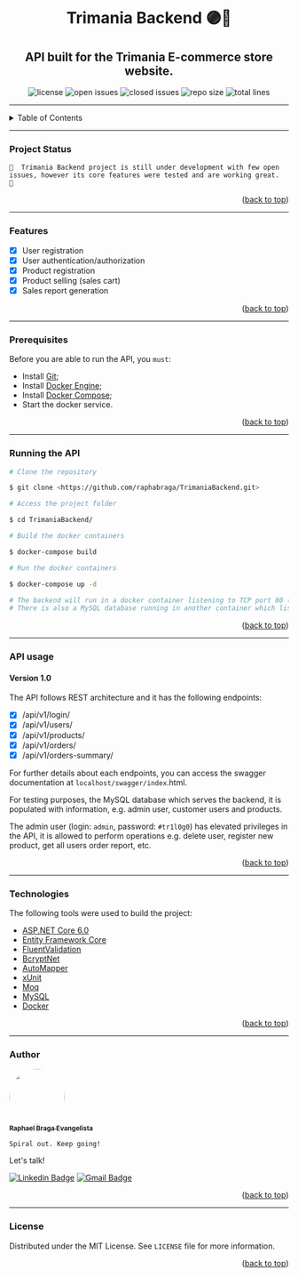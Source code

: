 <div id="top", align="center">

# Trimania Backend 🟣🛒

## API built for the Trimania E-commerce store website.

![license](https://img.shields.io/github/license/raphabraga/TrimaniaBackend?color=red)
![open issues](https://img.shields.io/github/issues/raphabraga/TrimaniaBackend?color=brightgreen)
![closed issues](https://img.shields.io/github/issues-closed/raphabraga/TrimaniaBackend)
![repo size](https://img.shields.io/github/repo-size/raphabraga/TrimaniaBackend)
![total lines](https://img.shields.io/tokei/lines/github/raphabraga/TrimaniaBackend?color=purple)

</div>

---

<!-- TABLE OF CONTENTS -->
<details>
  <summary>Table of Contents</summary>
  <ol>
    <li><a href="#project-status">Project Status</a></li>
    <li><a href="#features">Features</a></li>
    <li><a href="#prerequisites">Prerequistes</a></li>
    <li><a href="#running-the-api">Running the API</a></li>
    <li><a href="#api-usage">API usage</a></li>
    <li><a href="#technologies">Technologies</a></li>
    <li><a href="#author">Author</a></li>
    <li><a href="#license">License</a></li>
  </ol>
</details>

---

### Project Status

    🚧  Trimania Backend project is still under development with few open issues, however its core features were tested and are working great.  🚧

<p align="right">(<a href="#top">back to top</a>)</p>

---

### Features

- [x] User registration
- [x] User authentication/authorization
- [x] Product registration
- [x] Product selling (sales cart)
- [x] Sales report generation

<p align="right">(<a href="#top">back to top</a>)</p>

---

### Prerequisites

Before you are able to run the API, you `must`:
- Install [Git](https://git-scm.com);
- Install [Docker Engine](https://docs.docker.com/engine/install/);
- Install [Docker Compose](https://docs.docker.com/compose/install/);
- Start the docker service.

<p align="right">(<a href="#top">back to top</a>)</p>

---

### Running the API

```Bash
# Clone the repository

$ git clone <https://github.com/raphabraga/TrimaniaBackend.git>

# Access the project folder

$ cd TrimaniaBackend/

# Build the docker containers

$ docker-compose build

# Run the docker containers

$ docker-compose up -d

# The backend will run in a docker container listening to TCP port 80 (accessed at <http://localhost/api/v1>).
# There is also a MySQL database running in another container which listen to TCP port 3306.
```

<p align="right">(<a href="#top">back to top</a>)</p>

---

### API usage

#### Version 1.0

The API follows REST architecture and it has the following endpoints:

- [x] /api/v1/login/
- [x] /api/v1/users/
- [x] /api/v1/products/
- [x] /api/v1/orders/
- [x] /api/v1/orders-summary/

For further details about each endpoints, you can access the swagger documentation at `localhost/swagger/index`.html.

For testing purposes, the MySQL database which serves the backend, it is populated with information, e.g. admin user, customer users and products.

The admin user (login: `admin`, password: `#tr1l0g0`) has elevated privileges in the API, it is allowed to perform operations e.g. delete user, register new product, get all users order report, etc.

<p align="right">(<a href="#top">back to top</a>)</p>

---

### Technologies

The following tools were used to build the project:

- [ASP.NET Core 6.0](https://docs.microsoft.com/pt-br/aspnet/core/?view=aspnetcore-6.0)
- [Entity Framework Core](https://docs.microsoft.com/pt-br/ef/core/)
- [FluentValidation](https://fluentvalidation.net)
- [BcryptNet](https://github.com/BcryptNet/bcrypt.net)
- [AutoMapper](https://automapper.org)
- [xUnit](https://xunit.net)
- [Moq](https://github.com/Moq/moq4/wiki/Quickstart)
- [MySQL](https://dev.mysql.com/doc/)
- [Docker](https://docs.docker.com)

<p align="right">(<a href="#top">back to top</a>)</p>

---

### Author

<a href="https://www.linkedin.com/in/raphael-braga-ev/">
 <img style="border-radius: 50%;" src="https://avatars.githubusercontent.com/raphabraga" width="100px;" alt=""/>
 <br />
 <sub><b>Raphael Braga Evangelista</b></sub>
</a>

`Spiral out. Keep going!`

Let's talk!

[![Linkedin Badge](https://img.shields.io/badge/-Raphael-blue?style=flat-square&logo=Linkedin&logoColor=white&link=https://www.linkedin.com/in/raphael-braga-ev/)](https://www.linkedin.com/in/raphael-braga-ev/)
[![Gmail Badge](https://img.shields.io/badge/-raphaelbraga.br@gmail.com-c14438?style=flat-square&logo=Gmail&logoColor=white&link=mailto:raphaelbraga.br@gmail.com)](mailto:raphaelbraga.br@gmail.com)

<p align="right">(<a href="#top">back to top</a>)</p>

---

### License

Distributed under the MIT License. See `LICENSE` file for more information.

<p align="right">(<a href="#top">back to top</a>)</p>

